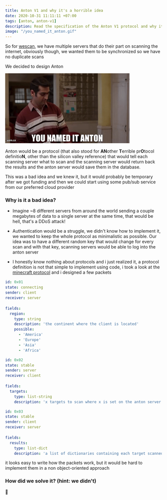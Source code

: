 ```yaml
---
title: Anton V1 and why it's a horrible idea
date: 2020-10-31 11:11:11 +07:00
tags: [anton, anton-v1]
description: Read the specification of the Anton V1 protocol and why it's such a horrible idea
image: "/you_named_it_anton.gif"
---
```



So for [wescan](https://wescan.retarders.top/), we have multiple servers that do their part on scanning the internet, obviously though, we wanted them to be synchronized so we have no duplicate scans

We decided to design Anton


![you_named_it_anton.gif](you_named_it_anton.gif)

Anton would be a protocol (that also stood for **AN**other **T**errible pr**O**tocol definitio**N**, other than the silicon valley reference) that would tell each scanning server what to scan and the scanning server would return back the results and the anton server would save them in the database.

This was a bad idea and we knew it, but it would probably be temporary after we got funding and then we could start using some pub/sub service from our preferred cloud provider

### Why is it a bad idea?
- Imagine ~8 different servers from around the world sending a couple megabytes of data to a single server at the same time, that would be hell, that's a DDoS attack!

- Authentication would be a struggle, we didn't know how to implement it, we wanted to keep the whole protocol as minimalistic as possible. Our idea was to have a different random key that would change for every scan and with that key, scanning servers would be able to log into the anton server

- I honestly know nothing about protocols and i just realized it, a protocol definition is not that simple to implement using code, i took a look at the [minecraft protocol](https://wiki.vg/Protocol) and i designed a few packets

```yaml
id: 0x01
state: connecting
sender: client
receiver: server

fields:
  region:
    type: string
    description: 'the continent where the client is located'
    possible:
      - 'America'
      - 'Europe'
      - 'Asia'
      - 'Africa'
```

```yaml
id: 0x02
state: stable
sender: server
receiver: client

fields:
  targets:
    type: list-string
    description: 'x targets to scan where x is set on the anton server configuration'
```

```yaml
id: 0x03
state: stable
sender: client
receiver: server

fields:
  results:
    type: list-dict
    description: 'a list of dictionaries containing each target scanned and the results'
```

it looks easy to write how the packets work, but it would be hard to implement them in a non object-oriented approach

### How did we solve it? (hint: we didn't)
👀